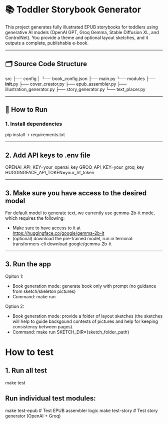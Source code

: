 # 📚 Toddler Storybook Generator

This project generates fully illustrated EPUB storybooks for toddlers using generative AI models (OpenAI GPT, Groq Gemma, Stable Diffusion XL, and ControlNet). You provide a theme and optional layout sketches, and it outputs a complete, publishable e-book.

---

## 🗂️ Source Code Structure
src
├── config
│   └── book_config.json
├── main.py
└── modules
    ├── __init__.py
    ├── cover_creator.py
    ├── epub_assembler.py
    ├── illustration_generator.py
    ├── story_generator.py
    └── text_placer.py


---

## 🚀 How to Run

### 1. Install dependencies

pip install -r requirements.txt


---
## 2. Add API keys to .env file

OPENAI_API_KEY=your_openai_key
GROQ_API_KEY=your_groq_key
HUGGINGFACE_API_TOKEN=your_hf_token


---
## 3. Make sure you have access to the desired model
For default model to generate text, we currently use gemma-2b-it mode, which requires the following:
* Make sure to have access to it at https://huggingface.co/google/gemma-2b-it
* (optional) download the pre-trained model, run in terminal: transformers-cli download google/gemma-2b-it


---
## 3. Run the app

Opiton 1: 
* Book generation mode: generate book only with prompt (no guidance from sketch/skeleton pictures)
* Command: make run

Option 2: 
* Book generation mode: provide a folder of layout sketches (the sketches will help to guide backgound contests of pictures and help for keeping consistency between pages).
* Command: make run SKETCH_DIR={sketch_folder_path}


# How to test

## 1. Run all test
make test

## Run individual test modules:
make test-epub           # Test EPUB assembler logic
make test-story          # Test story generator (OpenAI + Groq)

